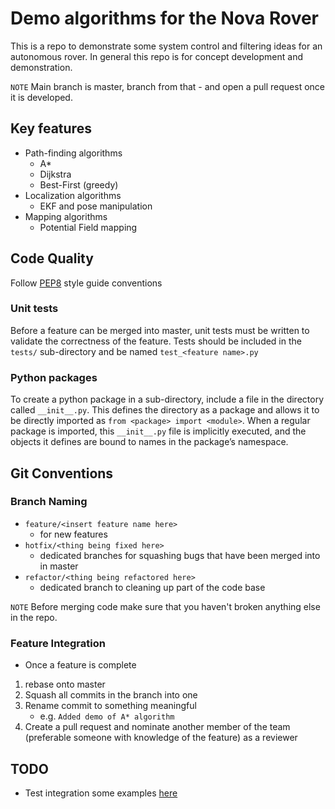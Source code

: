# Demo algorithms for the Nova Rover
This is a repo to demonstrate some system control and filtering ideas for an autonomous rover. In general this repo is for concept development and demonstration.

```NOTE``` Main branch is master, branch from that - and open a pull request once it is developed.

## Key features
* Path-finding algorithms
	* A*
	* Dijkstra
	* Best-First (greedy)
* Localization algorithms
	* EKF and pose manipulation  
* Mapping algorithms
	* Potential Field mapping

## Code Quality
Follow [PEP8](https://www.python.org/dev/peps/pep-0008/) style guide conventions

### Unit tests
Before a feature can be merged into master, unit tests must be written to validate the correctness of the feature. Tests should be included in the `tests/` sub-directory and be named `test_<feature name>.py`

### Python packages
To create a python package in a sub-directory, include a file in the directory called `__init__.py`. This defines the directory as a package and allows it to be directly imported as `from <package> import <module>`. When a regular package is imported, this ``__init__.py`` file is implicitly executed, and the objects it defines are bound to names in the package’s namespace.

## Git Conventions
### Branch Naming
* ```feature/<insert feature name here>```
	* for new features
* ```hotfix/<thing being fixed here>```
	* dedicated branches for squashing bugs that have been merged into in master
* ```refactor/<thing being refactored here>```
	* dedicated branch to cleaning up part of the code base

```NOTE``` Before merging code make sure that you haven't broken anything else in the repo.

### Feature Integration
* Once a feature is complete
 1. rebase onto master
 2. Squash all commits in the branch into one
 3. Rename commit to something meaningful
 	* e.g. `Added demo of A* algorithm`
 4. Create a pull request and nominate another member of the team (preferable someone with knowledge of the feature) as a reviewer

## TODO
* Test integration some examples [here](https://sourcery.ai/blog/python-best-practices/)
